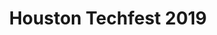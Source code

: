 ---
state: TX
region: Houston
title: Houston Techfest 2019
event_url: https://twitter.com/HoustonTechFest
start_date: 2019-09-14
cost: Coming Soon
topics: [ webdev, dataai, serverless ]
---